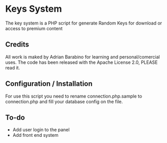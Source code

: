 <h1>Keys System</h1>

The key system is a PHP script for generate Random Keys for download or access to premium content

<h2>Credits</h2>
All work is maked by Adrian Barabino for learning and personal/comercial uses.
The code has been released with the Apache License 2.0, PLEASE read it.


<h2>Configuration / Installation</h2>

For use this script you need to rename connection.php.sample to connection.php and fill your database config on the file.

<h2>To-do </h2>


* Add user login to the panel
* Add front end system 